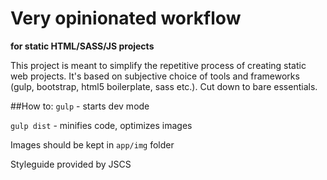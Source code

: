 # Very opinionated workflow
**for static HTML/SASS/JS projects**

This project is meant to simplify the repetitive process of creating static web projects. It's based on subjective choice of tools and frameworks (gulp, bootstrap, html5 boilerplate, sass etc.). Cut down to bare essentials.

##How to:
`gulp` - starts dev mode

`gulp dist` - minifies code, optimizes images

Images should be kept in `app/img` folder

Styleguide provided by JSCS
